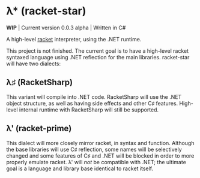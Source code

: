λ* (racket-star)
==================
**WIP** | Current version 0.0.3 alpha | Written in C#

A high-level [racket](http://racket-lang.org) interpreter, using the .NET runtime.

This project is not finished. The current goal is to have a high-level racket syntaxed language using .NET reflection for the main libraries. racket-star will have two dialects:

## λ♯ (RacketSharp)

This variant will compile into .NET code. RacketSharp will use the .NET object structure, as well as having side effects and other C♯ features. High-level internal runtime with RacketSharp will still be supported.

## λ' (racket-prime)

This dialect will more closely mirror racket, in syntax and function. Although the base libraries will use C♯ reflection, some names will be selectively changed and some features of C♯ and .NET will be blocked in order to more properly emulate racket. λ' will *not* be compatible with .NET; the ultimate goal is a language and library base identical to racket itself.
